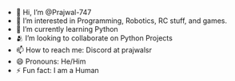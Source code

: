 - 👋 Hi, I’m @Prajwal-747
- 👀 I’m interested in Programming, Robotics, RC stuff, and games.
- 🌱 I’m currently learning Python
- 🫂 I’m looking to collaborate on Python Projects
- 📫 How to reach me: Discord at prajwalsr
- 😄 Pronouns: He/Him
- ⚡ Fun fact: I am a Human

<!---
Prajwal-747/Prajwal-747 is a ✨ special ✨ repository because its `README.md` (this file) appears on your GitHub profile.
You can click the Preview link to take a look at your changes.
--->
